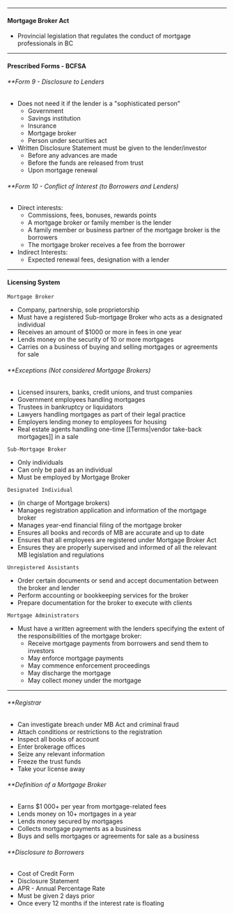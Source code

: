 ***
#### Mortgage Broker Act
* Provincial legislation that regulates the conduct of mortgage professionals in BC

***
#### Prescribed Forms - BCFSA
###### **Form 9 - Disclosure to Lenders
* Does not need it if the lender is a "sophisticated person"
	* Government
	* Savings institution
	* Insurance
	* Mortgage broker
	* Person under securities act
* Written Disclosure Statement must be given to the lender/investor
	* Before any advances are made
	* Before the funds are released from trust
	* Upon mortgage renewal
###### **Form 10 - Conflict of Interest (to Borrowers and Lenders)
* Direct interests:
	* Commissions, fees, bonuses, rewards points
	* A mortgage broker or family member is the lender
	* A family member or business partner of the mortgage broker is the borrowers
	* The mortgage broker receives a fee from the borrower
* Indirect Interests:
	* Expected renewal fees, designation with a lender

***
#### Licensing System
`Mortgage Broker`
* Company, partnership, sole proprietorship
* Must have a registered Sub-mortgage Broker who acts as a designated individual
* Receives an amount of $1000 or more in fees in one year
* Lends money on the security of 10 or more mortgages
* Carries on a business of buying and selling mortgages or agreements for sale
###### **Exceptions (Not considered Mortgage Brokers)
* Licensed insurers, banks, credit unions, and trust companies
* Government employees handling mortgages
* Trustees in bankruptcy or liquidators
* Lawyers handling mortgages as part of their legal practice
* Employers lending money to employees for housing
* Real estate agents handling one-time [[Terms|vendor take-back mortgages]] in a sale

`Sub-Mortgage Broker`
* Only individuals
* Can only be paid as an individual
* Must be employed by Mortgage Broker

`Designated Individual`
* (in charge of Mortgage brokers)
* Manages registration application and information of the mortgage broker
* Manages year-end financial filing of the mortgage broker
* Ensures all books and records of MB are accurate and up to date
* Ensures that all employees are registered under Mortgage Broker Act
* Ensures they are properly supervised and informed of all the relevant MB legislation and regulations

`Unregistered Assistants`
* Order certain documents or send and accept documentation between the broker and lender
* Perform accounting or bookkeeping services for the broker
* Prepare documentation for the broker to execute with clients

`Mortgage Administrators`
* Must have a written agreement with the lenders specifying the extent of the responsibilities of the mortgage broker:
	* Receive mortgage payments from borrowers and send them to investors
	* May enforce mortgage payments
	* May commence enforcement proceedings
	* May discharge the mortgage
	* May collect money under the mortgage
***
###### **Registrar
* Can investigate breach under MB Act and criminal fraud
* Attach conditions or restrictions to the registration
* Inspect all books of account
* Enter brokerage offices
* Seize any relevant information
* Freeze the trust funds
* Take your license away
###### **Definition of a Mortgage Broker
* Earns $1 000+ per year from mortgage-related fees
* Lends money on 10+ mortgages in a year
* Lends money secured by mortgages
* Collects mortgage payments as a business
* Buys and sells mortgages or agreements for sale as a business
###### **Disclosure to Borrowers
* Cost of Credit Form
* Disclosure Statement
* APR - Annual Percentage Rate
* Must be given 2 days prior
* Once every 12 months if the interest rate is floating